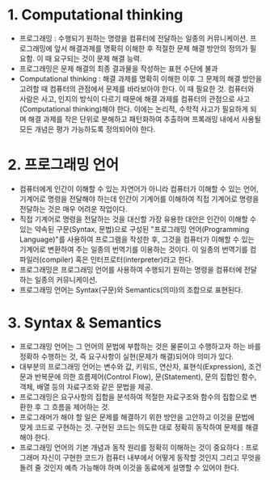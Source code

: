 # 1. Computational thinking

- 프로그래밍 : 수행되기 원하는 명령을 컴퓨터에 전달하는 일종의 커뮤니케이션. 프로그래밍에 앞서 해결과제를 명확히 이해한 후 적절한 문제 해결 방안의 정의가 필요함. 이 때 요구되는 것이 문제 해결 능력.
- 프로그래밍은 문제 해결의 최종 결과물을 작성하는 표현 수단에 불과
- Computational thinking : 해결 과제를 명확히 이해한 이후 그 문제의 해결 방안을 고려할 때 컴퓨터의 관점에서 문제를 바라보아야 한다. 이 때 필요한 것. 컴퓨터와 사람은 사고, 인지의 방식이 다르기 때문에 해결 과제를 컴퓨터의 관점으로 사고(Computational thinking)해야 한다. 이에는 논리적, 수학적 사고가 필요하게 되며 해결 과제를 작은 단위로 분해하고 패턴화하여 추출하며 프록래밍 내에서 사용될 모든 개념은 평가 가능하도록 정의되어야 한다.

# 2. 프로그래밍 언어

- 컴퓨터에게 인간이 이해할 수 있는 자연어가 아니라 컴퓨터가 이해할 수 있는 언어, 기계어로 명령을 전달해야 하는데 인간이 기계어를 이해하여 직접 기계어로 명령을 전달하는 것은 매우 어려운 작업이다.
- 직접 기계어로 명령을 전달하는 것을 대신할 가장 유용한 대안은 인간이 이해할 수 있는 약속된 구문(Syntax, 문법)으로 구성된 "프로그래밍 언어(Programming Language)"를 사용하여 프로그램을 작성한 후, 그것을 컴퓨터가 이해할 수 있는 기계어로 변환하여 주는 일종의 번역기를 이용하는 것이다. 이 일종의 번역기를 컴파일러(compiler) 혹은 인터프로터(interpreter)라고 한다.
- 프로그래밍은 프로그래밍 언어를 사용하여 수행되기 원하는 명령을 컴퓨터에 전달하는 일종의 커뮤니케이션.
- 프로그래밍 언어는 Syntax(구문)와 Semantics(의미)의 조합으로 표현된다.

# 3. Syntax & Semantics
- 프로그래밍 언어는 그 언어의 문법에 부합하는 것은 물론이고 수행하고자 하는 바를 정확하 수행하는 것, 즉 요구사항이 실현(문제가 해결)되어야 의미가 있다.
- 대부분의 프로그래밍 언어는 변수와 값, 키워드, 연산자, 표현식(Expression), 조건문과 반복문에 의한 흐름제어(Control Flow), 문(Statement), 문의 집합인 함수, 객체, 배열 등의 자료구조와 같은 문법을 제공.
- 프로그래밍은 요구사항의 집합을 분석하여 적절한 자료구조와 함수의 집합으로 변환한 후 그 흐름을 제어하는 것.
- 프로그래머가 해야 할 일은 문제를 해결하기 위한 방안을 고안하고 이것을 문법에 맞게 코드로 구현하는 것. 구현된 코드는 의도한 대로 정확히 동작하여 문제를 해결해야 한다.
- 프로그래밍 언어의 기본 개념과 동작 원리를 정확히 이해하는 것이 중요하다 : 프로그래머 자신이 구현한 코드가 컴퓨터 내부에서 어떻게 동작할 것인지 그리고 무엇을 돌려 줄 것인지 예측 가능해야 하며 이것을 동료에게 설명할 수 있어야 한다.
